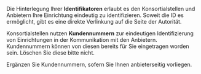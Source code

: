Die Hinterlegung Ihrer **Identifikatoren** erlaubt es den Konsortialstellen und Anbietern Ihre Einrichtung eindeutig zu identifizieren. Soweit die ID es ermöglicht, gibt es eine direkte Verlinkung auf die Seite der Autorität.

Konsortialstellen nutzen **Kundennummern** zur eindeutigen Identifizierung von Einrichtungen in der Kommunikation mit den Anbietern.
Kundennummern können von diesen bereits für Sie eingetragen worden sein. Löschen Sie diese bitte nicht.

Ergänzen Sie Kundennummern, sofern Sie Ihnen anbieterseitig vorliegen.

